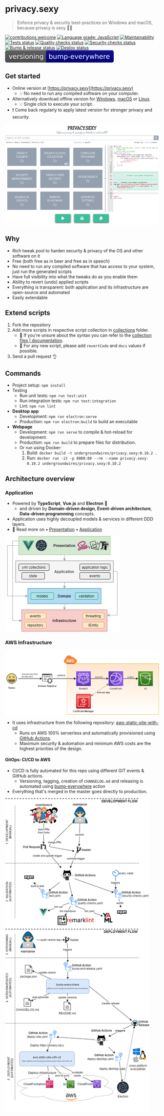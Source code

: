 # privacy.sexy

> Enforce privacy & security best-practices on Windows and macOS, because privacy is sexy 🍑🍆

[![contributions welcome](https://img.shields.io/badge/contributions-welcome-brightgreen.svg?style=flat)](./CONTRIBUTING.md)
[![Language grade: JavaScript](https://img.shields.io/lgtm/grade/javascript/g/undergroundwires/privacy.sexy.svg?logo=lgtm&logoWidth=18)](https://lgtm.com/projects/g/undergroundwires/privacy.sexy/context:javascript)
[![Maintainability](https://api.codeclimate.com/v1/badges/3a70b7ef602e2264342c/maintainability)](https://codeclimate.com/github/undergroundwires/privacy.sexy/maintainability)
[![Tests status](https://github.com/undergroundwires/privacy.sexy/workflows/Test/badge.svg)](https://github.com/undergroundwires/privacy.sexy/actions)
[![Quality checks status](https://github.com/undergroundwires/privacy.sexy/workflows/Quality%20checks/badge.svg)](https://github.com/undergroundwires/privacy.sexy/actions)
[![Security checks status](https://github.com/undergroundwires/privacy.sexy/workflows/Security%20checks/badge.svg)](https://github.com/undergroundwires/privacy.sexy/actions)
[![Bump & release status](https://github.com/undergroundwires/privacy.sexy/workflows/Bump%20&%20release/badge.svg)](https://github.com/undergroundwires/privacy.sexy/actions)
[![Deploy status](https://github.com/undergroundwires/privacy.sexy/workflows/Build%20&%20deploy/badge.svg)](https://github.com/undergroundwires/privacy.sexy/actions)
[![Auto-versioned by bump-everywhere](https://github.com/undergroundwires/bump-everywhere/blob/master/badge.svg?raw=true)](https://github.com/undergroundwires/bump-everywhere)

## Get started

- Online version at [https://privacy.sexy](https://privacy.sexy)
  - 💡 No need to run any compiled software on your computer.
- Alternatively download offline version for [Windows](https://github.com/undergroundwires/privacy.sexy/releases/download/0.10.2/privacy.sexy-Setup-0.10.2.exe), [macOS](https://github.com/undergroundwires/privacy.sexy/releases/download/0.10.2/privacy.sexy-0.10.2.dmg) or [Linux](https://github.com/undergroundwires/privacy.sexy/releases/download/0.10.2/privacy.sexy-0.10.2.AppImage).
  - 💡 Single click to execute your script.
- ❗ Come back regularly to apply latest version for stronger privacy and security.

[![privacy.sexy application](img/screenshot.png?raw=true)](https://privacy.sexy)

## Why

- Rich tweak pool to harden security & privacy of the OS and other software on it
- Free (both free as in beer and free as in speech)
- No need to run any compiled software that has access to your system, just run the generated scripts
- Have full visibility into what the tweaks do as you enable them
- Ability to revert (undo) applied scripts
- Everything is transparent: both application and its infrastructure are open-source and automated
- Easily extendable

## Extend scripts

1. Fork the repository
2. Add more scripts in respective script collection in [collections](src/application/collections/) folder.
   - 📖 If you're unsure about the syntax you can refer to the [collection files | documentation](docs/collection-files.md).
   - 🙏 For any new script, please add `revertCode` and `docs` values if possible.
3. Send a pull request 👌

## Commands

- Project setup: `npm install`
- Testing
  - Run unit tests: `npm run test:unit`
  - Run integration tests: `npm run test:integration`
  - Lint: `npm run lint`
- **Desktop app**
  - Development: `npm run electron:serve`
  - Production: `npm run electron:build` to build an executable
- **Webpage**
  - Development: `npm run serve` to compile & hot-reload for development.
  - Production: `npm run build` to prepare files for distribution.
  - Or run using Docker:
    1. Build: `docker build -t undergroundwires/privacy.sexy:0.10.2 .`
    2. Run: `docker run -it -p 8080:80 --rm --name privacy.sexy-0.10.2 undergroundwires/privacy.sexy:0.10.2`

## Architecture overview

### Application

- Powered by **TypeScript**, **Vue.js** and **Electron** 💪
  - and driven by **Domain-driven design**, **Event-driven architecture**, **Data-driven programming** concepts.
- Application uses highly decoupled models & services in different DDD layers.
- 📖 Read more on • [Presentation](./docs/presentation.md) • [Application](./docs/application.md)

![DDD + vue.js](img/architecture/app-ddd.png)

### AWS Infrastructure

[![AWS solution](img/architecture/aws-solution.png)](https://github.com/undergroundwires/aws-static-site-with-cd)

- It uses infrastructure from the following repository: [aws-static-site-with-cd](https://github.com/undergroundwires/aws-static-site-with-cd)
  - Runs on AWS 100% serverless and automatically provisioned using [GitHub Actions](.github/workflows/).
  - Maximum security & automation and minimum AWS costs are the highest priorities of the design.

#### GitOps: CI/CD to AWS

- CI/CD is fully automated for this repo using different GIT events & GitHub actions.
  - Versioning, tagging, creation of `CHANGELOG.md` and releasing is automated using [bump-everywhere](https://github.com/undergroundwires/bump-everywhere) action
- Everything that's merged in the master goes directly to production.

[![CI/CD to AWS with GitHub Actions](img/architecture/gitops.png)](.github/workflows/)
